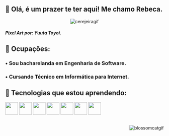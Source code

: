 ## :cherry_blossom: Olá, é um prazer te ter aqui! Me chamo Rebeca. 
<div align="center">
<img src="https://i1.wp.com/garotasnerds.com/wp-content/uploads/2018/05/gato.gif?resize=500%2C288" alt="cerejeiragif">
</div>

##### Pixel Art por: Yuuta Toyoi.

## :cherry_blossom: Ocupações: 
### • Sou bacharelanda em Engenharia de Software.
### • Cursando Técnico em Informática para Internet. 
## :cherry_blossom: Tecnologias que estou aprendendo:
<img src="https://cdn.jsdelivr.net/gh/devicons/devicon/icons/html5/html5-plain-wordmark.svg" width="40" height="40" /> <img src="https://cdn.jsdelivr.net/gh/devicons/devicon/icons/css3/css3-plain-wordmark.svg" width="40" height="40"/> <img src="https://cdn.jsdelivr.net/gh/devicons/devicon/icons/javascript/javascript-original.svg" width="40" height="40"/>
<img src="https://cdn.jsdelivr.net/gh/devicons/devicon/icons/bootstrap/bootstrap-original.svg" width="40" height="40"/>
<img src="https://cdn.jsdelivr.net/gh/devicons/devicon/icons/jasmine/jasmine-plain-wordmark.svg" width="40" height="40" />
<img src="https://cdn.jsdelivr.net/gh/devicons/devicon/icons/python/python-original-wordmark.svg" width="40" height="40"/>
<img src="https://cdn.jsdelivr.net/gh/devicons/devicon/icons/git/git-plain-wordmark.svg" width="40" height="40"/>
##        
<div align="end">
<img src="https://i.pinimg.com/originals/6c/49/01/6c4901a02c1b54a728980d55c3f2e179.gif" alt="blossomcatgif">
</div>


         

          

          
          
          
          

